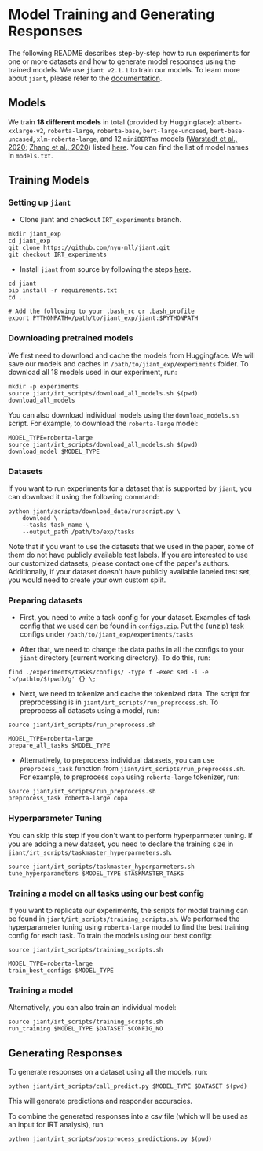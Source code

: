 # Model Training and Generating Responses

The following README describes step-by-step how to run experiments for one or more datasets and how to generate model responses using the trained models. We use `jiant v2.1.1` to train our models. To learn more about `jiant`, please refer to the [documentation](https://github.com/nyu-mll/jiant/tree/v2.1.1).

## Models

We train **18 different models** in total (provided by Huggingface): `albert-xxlarge-v2`, `roberta-large`, `roberta-base`, `bert-large-uncased`, `bert-base-uncased`, `xlm-roberta-large`, and 12 `miniBERTas` models ([Warstadt et al., 2020](https://arxiv.org/pdf/2010.05358.pdf); [Zhang et al., 2020](https://arxiv.org/abs/2011.04946)) listed [here](https://huggingface.co/nyu-mll). You can find the list of model names in `models.txt`.

## Training Models

### Setting up `jiant`

- Clone jiant and checkout `IRT_experiments` branch.
```
mkdir jiant_exp
cd jiant_exp
git clone https://github.com/nyu-mll/jiant.git
git checkout IRT_experiments
```

- Install `jiant` from source by following  the steps [here](https://github.com/nyu-mll/jiant/tree/IRT_experiments#installation).
```
cd jiant
pip install -r requirements.txt
cd ..

# Add the following to your .bash_rc or .bash_profile 
export PYTHONPATH=/path/to/jiant_exp/jiant:$PYTHONPATH
```

### Downloading pretrained models

We first need to download and cache the models from Huggingface. We will save our models and caches in `/path/to/jiant_exp/experiments` folder. To download all 18 models used in our experiment, run:

```
mkdir -p experiments
source jiant/irt_scripts/download_all_models.sh $(pwd)
download_all_models
```

You can also download individual models using the `download_models.sh` script. For example, to download the `roberta-large` model:

```
MODEL_TYPE=roberta-large
source jiant/irt_scripts/download_all_models.sh $(pwd)
download_model $MODEL_TYPE
```

### Datasets

If you want to run experiments for a dataset that is supported by `jiant`, you can download it using the following command:
```
python jiant/scripts/download_data/runscript.py \
    download \
    --tasks task_name \
    --output_path /path/to/exp/tasks
```
Note that if you want to use the datasets that we used in the paper, some of them do not have publicly available test labels. If you are interested to use our customized datasets, please contact one of the paper's authors. Additionally, if your dataset doesn't have publicly available labeled test set, you would need to create your own custom split.


### Preparing datasets

- First, you need to write a task config for your dataset. Examples of task config that we used can be found in [`configs.zip`](https://github.com/nyu-mll/nlu-test-sets/tree/main/jiant_task_data). Put the (unzip) task configs under `/path/to/jiant_exp/experiments/tasks`

- After that, we need to change the data paths in all the configs to your `jiant` directory (current working directory). To do this, run:
```
find ./experiments/tasks/configs/ -type f -exec sed -i -e 's/pathto/$(pwd)/g' {} \;
```

- Next, we need to tokenize and cache the tokenized data. The script for preprocessing is in `jiant/irt_scripts/run_preprocess.sh`. To preprocess all datasets using a model, run:
```
source jiant/irt_scripts/run_preprocess.sh

MODEL_TYPE=roberta-large
prepare_all_tasks $MODEL_TYPE
```

- Alternatively, to preprocess individual datasets, you can use `preprocess_task` function from `jiant/irt_scripts/run_preprocess.sh`. For example, to preprocess `copa` using `roberta-large` tokenizer, run:
```
source jiant/irt_scripts/run_preprocess.sh
preprocess_task roberta-large copa
```

### Hyperparameter Tuning
You can skip this step if you don't want to perform hyperparmeter tuning. If you are adding a new dataset, you need to declare the training size in `jiant/irt_scripts/taskmaster_hyperparmeters.sh`.
```
source jiant/irt_scripts/taskmaster_hyperparmeters.sh
tune_hyperparameters $MODEL_TYPE $TASKMASTER_TASKS
```

### Training a model on all tasks using our best config
If you want to replicate our experiments, the scripts for model training can be found in `jiant/irt_scripts/training_scripts.sh`. We performed the hyperparameter tuning using `roberta-large` model to find the best training config for each task. To train the models using our best config:
```
source jiant/irt_scripts/training_scripts.sh

MODEL_TYPE=roberta-large
train_best_configs $MODEL_TYPE
```

### Training a model
Alternatively, you can also train an individual model:
```
source jiant/irt_scripts/training_scripts.sh
run_training $MODEL_TYPE $DATASET $CONFIG_NO
```


## Generating Responses
To generate responses on a dataset using all the models, run:
```
python jiant/irt_scripts/call_predict.py $MODEL_TYPE $DATASET $(pwd)
```
This will generate predictions and responder accuracies.

To combine the generated responses into a csv file (which will be used as an input for IRT analysis), run
```
python jiant/irt_scripts/postprocess_predictions.py $(pwd)
```



